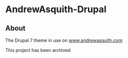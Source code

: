 AndrewAsquith-Drupal
=======================

About
-----
The Drupal 7 theme in use on www.andrewasquith.com

This project has been archived
